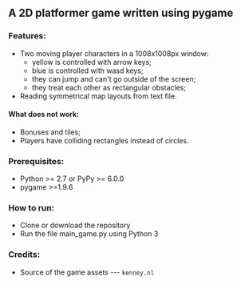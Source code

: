 ## A 2D platformer game written using pygame
### Features:
- Two moving player characters in a 1008x1008px window:
    - yellow is controlled with arrow keys;
    - blue is controlled with wasd keys;
    - they can jump and can't go outside of the screen;
    - they treat each other as rectangular obstacles;
- Reading symmetrical map layouts from text file.

#### What does not work:
- Bonuses and tiles;
- Players have colliding rectangles instead of circles.

### Prerequisites:
- Python >= 2.7 or PyPy >= 6.0.0
- pygame >=1.9.6

### How to run:
- Clone or download the repository
- Run the file main_game.py using Python 3

### Credits:
- Source of the game assets --- `kenney.nl`
